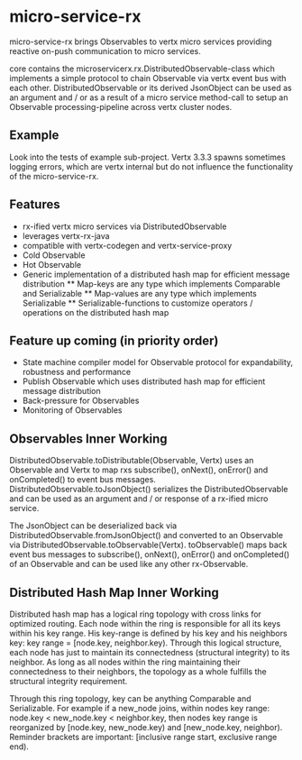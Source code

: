 # micro-service-rx
micro-service-rx brings Observables to vertx micro services providing reactive on-push communication to micro services.

core contains the microservicerx.rx.DistributedObservable-class which implements a simple protocol to chain 
Observable via vertx event bus with each other. DistributedObservable or its derived JsonObject can be used
as an argument and / or as a result of a micro service method-call to setup an Observable processing-pipeline 
across vertx cluster nodes.

## Example
Look into the tests of example sub-project. Vertx 3.3.3 spawns sometimes logging errors, which are vertx internal 
but do not influence the functionality of the micro-service-rx.

## Features
* rx-ified vertx micro services via DistributedObservable
* leverages vertx-rx-java
* compatible with vertx-codegen and vertx-service-proxy
* Cold Observable
* Hot Observable
* Generic implementation of a distributed hash map for efficient message distribution
** Map-keys are any type which implements Comparable and Serializable
** Map-values are any type which implements Serializable
** Serializable-functions to customize operators / operations on the distributed hash map

## Feature up coming (in priority order)
* State machine compiler model for Observable protocol for expandability, robustness and performance
* Publish Observable which uses distributed hash map for efficient message distribution
* Back-pressure for Observables
* Monitoring of Observables

## Observables Inner Working
DistributedObservable.toDistributable(Observable, Vertx) uses an Observable and Vertx to map rxs subscribe(), onNext(), 
onError() and onCompleted() to event bus messages. DistributedObservable.toJsonObject() serializes the 
DistributedObservable and can be used as an argument and / or response of a rx-ified micro service.

The JsonObject can be deserialized back via DistributedObservable.fromJsonObject() and converted to an Observable via
DistributedObservable.toObservable(Vertx). toObservable() maps back event bus messages to subscribe(), onNext(), 
onError() and onCompleted() of an Observable and can be used like any other rx-Observable.

## Distributed Hash Map Inner Working
Distributed hash map has a logical ring topology with cross links for optimized routing. Each node within the ring 
is responsible for all its keys within his key range. His key-range is defined by his key and his neighbors key: 
key range = [node.key, neighbor.key). Through this logical structure, each node has just to maintain its connectedness
(structural integrity) to its neighbor. As long as all nodes within the ring maintaining their connectedness to 
their neighbors, the topology as a whole fulfills the structural integrity requirement.

Through this ring topology, key can be  anything Comparable and Serializable. For example if a new_node joins, within 
nodes key range: node.key < new_node.key < neighbor.key, then  nodes key range is reorganized by 
[node.key, new_node.key) and [new_node.key, neighbor). 
Reminder brackets are important: [inclusive range start, exclusive range end). 

